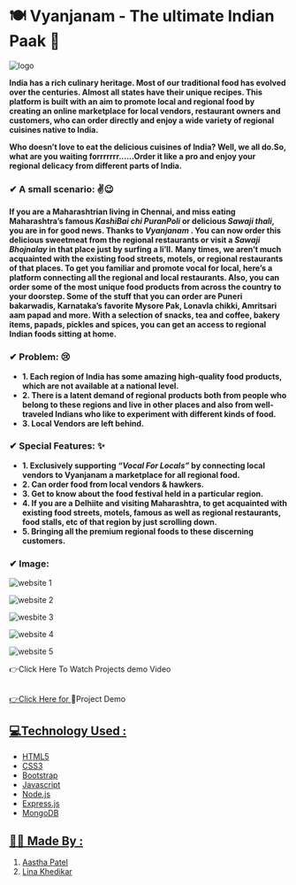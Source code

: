 #  🍽 Vyanjanam - The ultimate Indian Paak 🍱

![logo](https://user-images.githubusercontent.com/64533667/175818343-e66a8d91-29c3-47f3-95fe-8831c7e47bc0.JPG)



**India has a rich culinary heritage. Most of our traditional food has evolved over the centuries. Almost all states have their unique recipes.
This platform is built with an aim to promote local and regional food by creating an online marketplace for local vendors, restaurant owners and customers, who can order directly and enjoy a wide variety of regional cuisines native to India.**

**Who doesn’t love to eat the delicious cuisines of India? Well, we all do.So, what are you waiting forrrrrrr……Order it like a pro and enjoy your regional delicacy from different parts of India.**

<h3 align="left">✔ A small scenario: ✌😉 </h3>

**If you are a Maharashtrian living in Chennai, and miss eating Maharashtra’s famous <em>KashiBai chi PuranPoli</em> or delicious <em>Sawaji thali</em>, you are in for good news. Thanks to <em>Vyanjanam </em>. You can now order this delicious sweetmeat from the regional restaurants or visit a <em> Sawaji Bhojnalay </em> in that place just by surfing a li’ll.**
**Many times, we aren’t much acquainted with the existing food streets, motels, or regional restaurants of that places. To get you familiar and promote vocal for local, here’s a platform connecting all the regional and local restaurants. Also, you can order some of the most unique food products from across the country to your doorstep. Some of the stuff that you can order are Puneri bakarwadis, Karnataka’s favorite Mysore Pak, Lonavla chikki, Amritsari aam papad and more. With a selection of snacks, tea and coffee, bakery items, papads, pickles and spices, you can get an access to regional Indian foods sitting at home.**


<h3 align="left">✔ Problem: 😢</h3>

- **1. Each region of India has some amazing high-quality food products, which are not available at a national level.**
- **2. There is a latent demand of regional products both from people who belong to these regions and live in other places and also from well-traveled Indians who like to experiment with different kinds of food.**
- **3. Local Vendors are left behind.**

<h3 align="left">✔ Special Features: ✨</h3>

- **1. Exclusively supporting <em> “Vocal For Locals” </em> by connecting local vendors to Vyanjanam a marketplace for all regional food.**
- **2. Can order food from local vendors & hawkers.**
- **3. Get to know about the food festival held in a particular region.**
- **4. If you are a Delhiite and visiting Maharashtra, to get acquainted with existing food streets, motels, famous as well as regional restaurants, food stalls, etc of that region by just scrolling down.**
- **5. Bringing all the premium regional foods to these discerning customers.**

<h3 align="left">✔ Image:</h3>

![website 1](https://user-images.githubusercontent.com/64533667/175818064-ae70dfd0-56e3-4b00-87df-97fa3bdc8030.JPG)

![website 2](https://user-images.githubusercontent.com/64533667/175818249-a7e1dea6-559e-4c30-a06f-680ae058488e.JPG)

![wesbite 3](https://user-images.githubusercontent.com/64533667/175818273-6edea3a7-3c80-404d-b50d-f170c54dba51.JPG)

![website 4](https://user-images.githubusercontent.com/64533667/175818291-f953aad2-7825-4c35-8d45-51462ec28449.JPG)

![website 5](https://user-images.githubusercontent.com/64533667/175818306-c9343796-db3e-4478-b8bc-90d9e06b5231.JPG)





👉Click Here </a> To Watch Projects demo Video
## <a href="https://drive.google.com/file/d/13T6MhoTDsDyJxAtl290QSi5w6QYvuoXz/view?usp=sharing"> 

👉Click Here for </a>🔗Project Demo 
## <a href="https://vyanjanam.netlify.app/">
  
## 💻Technology Used :
* HTML5
* CSS3
* Bootstrap
* Javascript
* Node.js
* Express.js
* MongoDB

## 👩‍💻 Made By :
  1. [Aastha Patel](https://github.com/patelaastha)
  2. [Lina Khedikar](https://github.com/linakhedikar)

